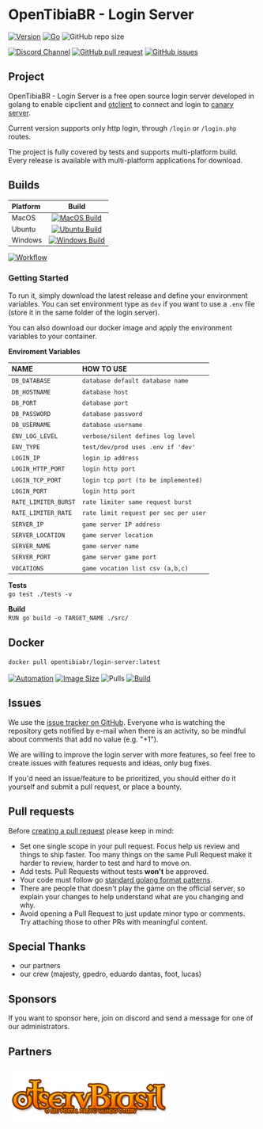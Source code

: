 # OpenTibiaBR - Login Server

[![Version](https://img.shields.io/github/v/release/opentibiabr/login-server)](https://github.com/opentibiabr/login-server/releases/latest)
[![Go](https://img.shields.io/github/go-mod/go-version/opentibiabr/login-server)](https://golang.org/doc/go1.16)
![GitHub repo size](https://img.shields.io/github/repo-size/opentibiabr/login-server)

[![Discord Channel](https://img.shields.io/discord/528117503952551936.svg?style=flat-square&logo=discord)](https://discord.gg/3NxYnyV)
[![GitHub pull request](https://img.shields.io/github/issues-pr/opentibiabr/login-server)](https://github.com/opentibiabr/login-server/pulls)
[![GitHub issues](https://img.shields.io/github/issues/opentibiabr/login-server)](https://github.com/opentibiabr/login-server/issues)


## Project

OpenTibiaBR - Login Server is a free open source login server developed in golang to enable cipclient and [otclient](https://github.com/opentibiabr/otclient) to connect and login to [canary server](https://github.com/opentibiabr/canary).

Current version supports only http login, through `/login` or `/login.php` routes.

The project is fully covered by tests and supports multi-platform build.
Every release is available with multi-platform applications for download.

## Builds
| Platform       | Build        |
| :------------- | :----------: |
| MacOS          | [![MacOS Build](https://github.com/opentibiabr/login-server/actions/workflows/ci-build-macos.yml/badge.svg?branch=main)](https://github.com/opentibiabr/login-server/actions/workflows/ci-build-macos.yml)   |
| Ubuntu         | [![Ubuntu Build](https://github.com/opentibiabr/login-server/actions/workflows/ci-build-ubuntu.yml/badge.svg?branch=main)](https://github.com/opentibiabr/login-server/actions/workflows/ci-build-ubuntu.yml) |
| Windows        | [![Windows Build](https://github.com/opentibiabr/login-server/actions/workflows/ci-build-windows.yml/badge.svg?branch=main)](https://github.com/opentibiabr/login-server/actions/workflows/ci-build-windows.yml) |

[![Workflow](https://github.com/opentibiabr/login-server/actions/workflows/ci-multiplat-release.yml/badge.svg)](https://github.com/opentibiabr/login-server/actions/workflows/ci-multiplat-release.yml)

### Getting **Started**

To run it, simply download the latest release and define your environment variables.
You can set environment type as `dev` if you want to use a `.env` file (store it in the same folder of the login server).

You can also download our docker image and apply the environment variables to your container.

**Enviroment Variables**

|       NAME          |            HOW TO USE                |
| :------------------ | :----------------------------------  |
|`DB_DATABASE`        | `database default database name`     |
|`DB_HOSTNAME`        | `database host`                      |
|`DB_PORT`            | `database port`                      |
|`DB_PASSWORD`        | `database password`                  |
|`DB_USERNAME`        | `database username`                  |
|`ENV_LOG_LEVEL`      | `verbose/silent defines log level`   |
|`ENV_TYPE`           | `test/dev/prod uses .env if 'dev'`   |
|`LOGIN_IP`           | `login ip address`                   |
|`LOGIN_HTTP_PORT`    | `login http port`                    |
|`LOGIN_TCP_PORT`     | `login tcp port (to be implemented)` |
|`LOGIN_PORT`         | `login http port`                    |
|`RATE_LIMITER_BURST` | `rate limiter same request burst`    |
|`RATE_LIMITER_RATE`  | `rate limit request per sec per user`|
|`SERVER_IP`          | `game server IP address`             |
|`SERVER_LOCATION`    | `game server location`               |
|`SERVER_NAME`        | `game server name`                   |
|`SERVER_PORT`        | `game server game port`              |
|`VOCATIONS`          | `game vocation list csv (a,b,c)`     |

**Tests**  
`go test ./tests -v`

**Build**  
`RUN go build -o TARGET_NAME ./src/`


## Docker
`docker pull opentibiabr/login-server:latest`<br><br>
[![Automation](https://img.shields.io/docker/cloud/automated/opentibiabr/login-server)](https://hub.docker.com/r/opentibiabr/login-server)
[![Image Size](https://img.shields.io/docker/image-size/opentibiabr/login-server)](https://hub.docker.com/r/opentibiabr/login-server/tags?page=1&ordering=last_updated)
![Pulls](https://img.shields.io/docker/pulls/opentibiabr/login-server)
[![Build](https://img.shields.io/docker/cloud/build/opentibiabr/login-server)](https://hub.docker.com/r/opentibiabr/login-server/builds)

## Issues

We use the [issue tracker on GitHub](https://github.com/opentibiabr/login-server/issues). Everyone who is watching the repository gets notified by e-mail when there is an activity, so be mindful about comments that add no value (e.g. "+1"). 

We are willing to improve the login server with more features, so feel free to create issues with features requests and ideas, only bug fixes.

If you'd need an issue/feature to be prioritized, you should either do it yourself and submit a pull request, or place a bounty.

## Pull requests

Before [creating a pull request](https://github.com/opentibiabr/login-server/pulls) please keep in mind:

* Set one single scope in your pull request. Focus help us review and things to ship faster. Too many things on the same Pull Request make it harder to review, harder to test and hard to move on.
* Add tests. Pull Requests without tests **won't** be approved.
* Your code must follow go [standard golang format patterns](https://golang.org/doc/effective_go#formatting).
* There are people that doesn't play the game on the official server, so explain your changes to help understand what are you changing and why.
* Avoid opening a Pull Request to just update minor typo or comments. Try attaching those to other PRs with meaningful content.

## Special Thanks

* our partners
* our crew (majesty, gpedro, eduardo dantas, foot, lucas)

## **Sponsors**

If you want to sponsor here, join on discord and send a message for one of our administrators.

## Partners

[![Supported by OTServ Brasil](https://raw.githubusercontent.com/otbr/otserv-brasil/main/otbr.png)](https://forums.otserv.com.br)
